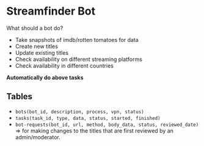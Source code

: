 # Streamfinder Bot

What should a bot do?

- Take snapshots of imdb/rotten tomatoes for data
- Create new titles
- Update existing titles
- Check availability on different streaming platforms
- Check availability in different countries

**Automatically do above tasks**

## Tables

- `bots(bot_id, description, process, vpn, status)`
- `tasks(task_id, type, data, status, started, finished)`
- `bot-requests(bot_id, url, method, body_data, status, reviewed_date)` => for making changes to the titles that are first reviewed by an admin/moderator.

